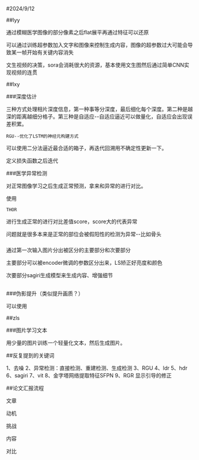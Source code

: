 #2024/9/12

##lyy

通过模糊医学图像的部分像素之后flat展平再通过特征可以还原

可以通过训练超参数加入文字和图像来控制生成内容，图像的超参数过大可能会导致某一帧开始有关键内容消失

文生视频的决策，sora会消耗很大的资源，基本使用文生图然后通过简单CNN实现视频的连贯

##lxy

###深度估计

三种方式处理相片深度信息，第一种事等分深度，最后细化每个深度。第二种是越深的距离越细分格子。第三种是自适应--自适应逼近可以做量化，自适应会出现误差积累。

	RGU--优化了LSTM的神经元构建方式

可以使用二分法逼近最合适的箱子，再迭代回溯用不确定性更新一下。

定义损失函数之后迭代

###医学异常检测

对正常图像学习之后生成正常预测，拿来和异常的进行对比。

使用

	THOR

进行生成正常的进行对比差值score，score大的代表异常

问题就是很多本来是正常的部位会被假阳性的检测为异常--比如骨头

###

通过第一次输入图片分出被区分的主要部分和次要部分

主要部分可以被encoder微调的参数区分出来，LS矫正好亮度和颜色

次要部分sagiri生成模型来生成内容、增强细节

##

###

###伪影提升（类似提升画质？）

可以使用

##zls

###图片学习文本

用少量的图片训练一个轻量化文本，然后生成图片。



##反复提到的关键词

1、去噪
2、异常检测：直接检测、重建检测、生成检测
3、RGU
4、ldr
5、hdr
6、sagiri
7、vit
8、金字塔网络提取特征SFPN
9、RGR 显示引导的修正

##论文汇报流程

文章

动机

挑战

内容

对比

